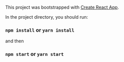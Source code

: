 This project was bootstrapped with [Create React App](https://github.com/facebookincubator/create-react-app).

In the project directory, you should run:

### `npm install` or `yarn install` 

and then 

### `npm start` or `yarn start` 
